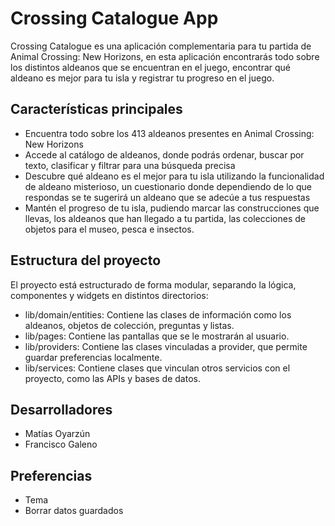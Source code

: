 # Crossing Catalogue App
Crossing Catalogue es una aplicación complementaria para tu partida de Animal Crossing: New Horizons, en esta aplicación encontrarás todo sobre los distintos aldeanos que se encuentran en el juego, encontrar qué aldeano es mejor para tu isla y registrar tu progreso en el juego.

## Características principales
- Encuentra todo sobre los 413 aldeanos presentes en Animal Crossing: New Horizons
- Accede al catálogo de aldeanos, donde podrás ordenar, buscar por texto, clasificar y filtrar para una búsqueda precisa
- Descubre qué aldeano es el mejor para tu isla utilizando la funcionalidad de aldeano misterioso, un cuestionario donde dependiendo de lo que respondas se te sugerirá un aldeano que se adecúe a tus respuestas
- Mantén el progreso de tu isla, pudiendo marcar las construcciones que llevas, los aldeanos que han llegado a tu partida, las colecciones de objetos para el museo, pesca e insectos.

## Estructura del proyecto
El proyecto está estructurado de forma modular, separando la lógica, componentes y widgets en distintos directorios:
- lib/domain/entities: Contiene las clases de información como los aldeanos, objetos de colección, preguntas y listas.
- lib/pages: Contiene las pantallas que se le mostrarán al usuario.
- lib/providers: Contiene las clases vinculadas a provider, que permite guardar preferencias localmente.
- lib/services: Contiene clases que vinculan otros servicios con el proyecto, como las APIs y bases de datos.

## Desarrolladores
- Matías Oyarzún
- Francisco Galeno

## Preferencias
- Tema
- Borrar datos guardados
